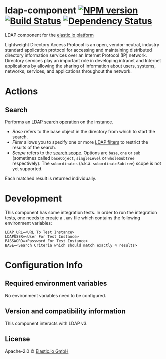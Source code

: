 # ldap-component [![NPM version][npm-image]][npm-url] [![Build Status][travis-image]][travis-url] [![Dependency Status][daviddm-image]][daviddm-url]

LDAP component for the [elastic.io platform](http://www.elastic.io)

Lightweight Directory Access Protocol is an open, vendor-neutral, industry
standard application protocol for accessing and maintaining distributed
directory information services over an Internet Protocol (IP) network. Directory
services play an important role in developing intranet and Internet applications
by allowing the sharing of information about users, systems, networks, services,
and applications throughout the network.

# Actions
## Search
Performs an [LDAP search operation](https://www.ldap.com/the-ldap-search-operation) on the instance.
* *Base* refers to the base object in the directory from which to start the search.
* *Filter* allows you to specify one or more [LDAP
 filters](https://www.ldap.com/ldap-filters) to restrict the results of the
 search.
* *Scope* refers to the [search
 scope](https://www.ldap.com/the-ldap-search-operation).  Options are `base`,
 `one` or `sub` (sometimes called `baseObject`, `singleLevel` or `wholeSubtree`
 respectively). The `subordinates` (a.k.a. `subordinateSubtree`) scope is not
 yet supported.

Each matched result is returned individually.

# Development
This component has some integration tests.  In order to run the integration
tests, one needs to create a `.env` file which contains the following
environment variables:

```
LDAP_URL=<URL To Test Instance>
LDAPUSER=<User For Test Instance>
PASSWORD=<Password For Test Instance>
BASE=<Search Criteria which should match exactly 4 results>
```

# Configuration Info
## Required environment variables
No environment variables need to be configured.

## Version and compatibility information
This component interacts with LDAP v3. 

## License

Apache-2.0 © [Elastic.io GmbH](elastic.io)


[npm-image]: https://badge.fury.io/js/ldap-component.svg
[npm-url]: https://npmjs.org/package/ldap-component
[travis-image]: https://travis-ci.org//ldap-component.svg?branch=master
[travis-url]: https://travis-ci.org//ldap-component
[daviddm-image]: https://david-dm.org//ldap-component.svg?theme=shields.io
[daviddm-url]: https://david-dm.org//ldap-component
